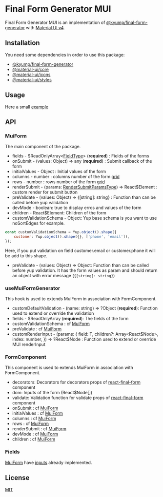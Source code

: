 # Final Form Generator MUI

Final Form Generator MUI is an implementation of
[@kyump/final-form-generator](https://www.npmjs.com/package/@kyump/final-form-generator)
with [Material UI v4](https://material-ui.com/).

## Installation

You need some dependencies in order to use this package:

- [@kyump/final-form-generator](https://www.npmjs.com/package/@kyump/final-form-generator)
- [@material-ui/core](https://www.npmjs.com/package/@material-ui/core)
- [@material-ui/icons](https://www.npmjs.com/package/@material-ui/icons)
- [@material-ui/styles](https://www.npmjs.com/package/@material-ui/styles)

## Usage

Here a small [example](https://codesandbox.io/embed/kyumpfinal-form-generator-mui-example-5pwc2)

## API

### MuiForm
The main component of the package.

- fields - $ReadOnlyArray<[FieldType](src/types.js#L97-L97)> (**required**) : Fields of the forms
- onSubmit - (values: Object) => any (**required**) : Submit callback of the form
- initialValues - Object : Initial values of the form
- columns - number : columns number of the form [grid](https://css-tricks.com/snippets/css/complete-guide-grid/)
- rows - number : rows number of the form [grid](https://css-tricks.com/snippets/css/complete-guide-grid/)
- renderSubmit - (params: [RenderSubmitParamsType](src/types.js#L101-L106)) => React$Element : custom render for submit button
- preValidate - (values: Object) => {[string]: string} : Function than can be called before yup validation
- devMode - boolean: true to display erros and values of the form
- children - React$Element: Children of the form
- customValidationSchema - Object: Yup base schema is you want to use noSortEdges for example.

```javascript
const customValidationSchema = Yup.object().shape({
    customer: Yup.object().shape({}, ['phone', 'email']),
});
```
Here, if you put validation on field customer.email or customer.phone it will be add to this shape.

- preValidate - (values: Object) => Object: Function than can be called before yup validation. It has the form values as param and should return an object with error message (```{[string]: string}```)

### useMuiFormGenerator

This hook is used to extends MuiForm in association with FormComponent.

- customDefaultValidation - (name: string) => ?Object (**required**): Function used to extend or override the validation
- fields - $ReadOnlyArray<T> (**required**): The fields of the form
- customValidationSchema : cf [MuiForm](#L22-L22)
- preValidate : cf [MuiForm](README.md#L22-L22)
- customRenderInput - (params: {
     field: T,
     children?: Array<React$Node>,
    index: number,
}) => ?React$Node : Function used to extend or override MUI renderInput

### FormComponent

This component is used to extends MuiForm in association with FormComponent.

- decorators: Decorators for decorators props of [react-final-form](https://github.com/final-form/react-final-form) component
- dom: Inputs of the form (React$Node[])
- validate: Validation function for validate props of [react-final-form](https://github.com/final-form/react-final-form) component
- onSubmit : cf [MuiForm](#L26-L26)
- initialValues : cf [MuiForm](#L27-L27)
- columns : cf [MuiForm](#L28-L28)
- rows : cf [MuiForm](#L29-L29)
- renderSubmit : cf [MuiForm](#L30-L30)
- devMode : cf [MuiForm](#L31-L31)
- children : cf [MuiForm](#L32-L32)

### Fields

[MuiForm](README.md#L22-l22) have [inputs](src/types.js#L18-L18) already implemented.

## License
[MIT](https://choosealicense.com/licenses/mit/)
